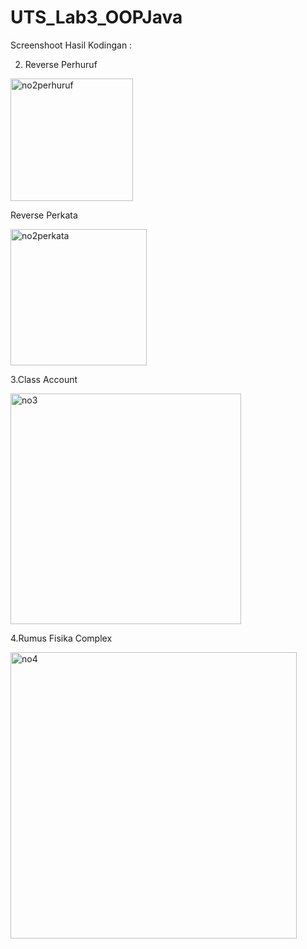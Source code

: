 # UTS_Lab3_OOPJava

Screenshoot Hasil Kodingan :

2. Reverse Perhuruf
<img width="196" alt="no2perhuruf" src="https://user-images.githubusercontent.com/114596949/236669030-4b55d21f-f708-479a-b269-f8081e0fcb16.png">



Reverse Perkata 


<img width="218" alt="no2perkata" src="https://user-images.githubusercontent.com/114596949/236669045-3ad3f6db-10bb-4eec-a638-82bb58b58470.png">



3.Class Account


<img width="369" alt="no3" src="https://user-images.githubusercontent.com/114596949/236669082-cdb0ceb0-ba35-470d-a5c6-e0d177eeee87.png">





4.Rumus Fisika Complex


<img width="458" alt="no4" src="https://user-images.githubusercontent.com/114596949/236669110-023c0b62-5182-460c-b4e6-c9764b016439.png">
